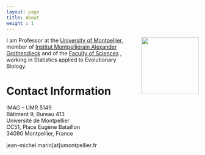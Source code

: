 ```yaml
---
layout: page
title: About
weight : 1
---
```


<img style="float: right; margin: 0px 0px 0px 30px;" width="150" src="{{site.baseurl}}/docs/jmm.jpg"/>

I am Professor at the [University of Montpellier](https://www.umontpellier.fr/en/), member of [Institut Montpelliérain Alexander Grothendieck](https://imag.edu.umontpellier.fr) and of the [Faculty of Sciences](https://sciences.edu.umontpellier.fr/welcome-to-the-faculty-of-sciences/) , working in Statistics applied to Evolutionary Biology.
  
  
# Contact Information

IMAG – UMR 5149  
Bâtiment 9, Bureau 413  
Université de Montpellier  
CC51, Place Eugène Bataillon  
34090 Montpellier, France 

jean-michel.marin[at]umontpellier.fr  

